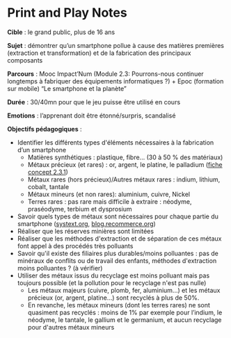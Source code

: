 Print and Play Notes
====================

**Cible** : le grand public, plus de 16 ans

**Sujet** : démontrer qu’un smartphone pollue à cause des matières premières (extraction et transformation) et de la fabrication des principaux composants

**Parcours** : Mooc Impact’Num (Module 2.3: Pourrons-nous continuer longtemps à fabriquer des équipements informatiques ?) + Epoc (formation sur mobile) “Le smartphone et la planète”

**Durée** : 30/40mn pour que le jeu puisse être utilisé en cours

**Emotions** : l’apprenant doit être étonné/surpris, scandalisé

**Objectifs pédagogiques** :  
- Identifier les différents types d'éléments nécessaires à la fabrication d’un smartphone 
    - Matières synthétiques : plastique, fibre... (30 à 50 % des matériaux)
    - Métaux précieux (et rares) : or, argent, le platine, le palladium ([fiche concept 2.3.1](https://learninglab.gitlabpages.inria.fr/mooc-impacts-num/mooc-impacts-num-ressources/Partie2/FichesConcept/FC2.3.1-QuelsMinerauxPourUnSmartphone-MoocImpactNum.html?lang=fr))
    - Métaux rares (hors précieux)/Autres métaux rares : indium,  lithium, cobalt, tantale
    - Métaux mineurs (et non rares): aluminium, cuivre, Nickel
    - Terres rares : pas rare mais difficile à extraire : néodyme, praséodyme, terbium et dysprosium
- Savoir quels types de métaux sont nécessaires pour chaque partie du smartphone ([systext.org](https://www.systext.org/sites/all/animationreveal/mtxsmp/#/1), [blog.recommerce.org](https://blog.recommerce.com/green-circle/reconditionne/composants/))
- Réaliser que les réserves minières sont limitées
- Réaliser que les méthodes d'extraction et de séparation de ces métaux font appel à des procédés très polluants
- Savoir qu'il existe des filiaires plus durables/moins polluantes : pas de minéraux de conflits ou de travail des enfants, méthodes d'extraction moins polluantes ? (à vérifier)
- Utiliser des métaux issus du recyclage est moins polluant mais pas toujours possible (et la pollution pour le recyclage n'est pas nulle)
    - Les métaux majeurs (cuivre, plomb, fer, aluminium...) et les métaux précieux (or, argent, platine...) sont recyclés à plus de 50%. 
    - En revanche, les métaux mineurs (dont les terres rares) ne sont quasiment pas recyclés : moins de 1% par exemple pour l’indium, le néodyme, le tantale, le gallium et le germanium, et aucun recyclage pour d'autres métaux mineurs
